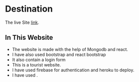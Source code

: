 # Destination

The live Site [link](https://tourism-website-client-s-67896.web.app).

## In This Website

* The website is made with the help of Mongodb and react.
* I have also used bootstrap and react bootstrap
* It also contain a login form
* This is a tourist website.
* I have used firebase for authentication and heroku to deploy.
* I have used .

